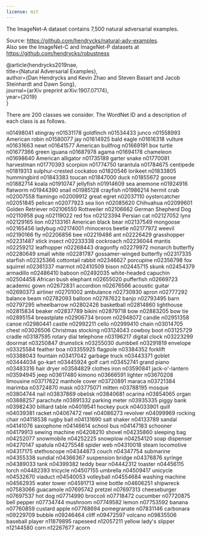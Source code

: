 ```yaml
---
license: mit
---
```

The ImageNet-A dataset contains 7,500 natural adversarial examples.

Source: https://github.com/hendrycks/natural-adv-examples.  
Also see the ImageNet-C and ImageNet-P datasets at https://github.com/hendrycks/robustness

@article{hendrycks2019nae,  
  title={Natural Adversarial Examples},  
  author={Dan Hendrycks and Kevin Zhao and Steven Basart and Jacob Steinhardt and Dawn Song},  
  journal={arXiv preprint arXiv:1907.07174},  
  year={2019}  
}

There are 200 classes we consider. The WordNet ID and a description of each class is as follows.

n01498041 stingray 
n01531178 goldfinch 
n01534433 junco 
n01558993 American robin 
n01580077 jay 
n01614925 bald eagle 
n01616318 vulture 
n01631663 newt 
n01641577 American bullfrog 
n01669191 box turtle 
n01677366 green iguana 
n01687978 agama 
n01694178 chameleon 
n01698640 American alligator 
n01735189 garter snake 
n01770081 harvestman 
n01770393 scorpion 
n01774750 tarantula 
n01784675 centipede 
n01819313 sulphur-crested cockatoo 
n01820546 lorikeet 
n01833805 hummingbird 
n01843383 toucan 
n01847000 duck 
n01855672 goose 
n01882714 koala 
n01910747 jellyfish 
n01914609 sea anemone 
n01924916 flatworm 
n01944390 snail 
n01985128 crayfish 
n01986214 hermit crab 
n02007558 flamingo 
n02009912 great egret 
n02037110 oystercatcher 
n02051845 pelican 
n02077923 sea lion 
n02085620 Chihuahua 
n02099601 Golden Retriever 
n02106550 Rottweiler 
n02106662 German Shepherd Dog 
n02110958 pug 
n02119022 red fox 
n02123394 Persian cat 
n02127052 lynx 
n02129165 lion 
n02133161 American black bear 
n02137549 mongoose 
n02165456 ladybug 
n02174001 rhinoceros beetle 
n02177972 weevil 
n02190166 fly 
n02206856 bee 
n02219486 ant 
n02226429 grasshopper 
n02231487 stick insect 
n02233338 cockroach 
n02236044 mantis 
n02259212 leafhopper 
n02268443 dragonfly 
n02279972 monarch butterfly 
n02280649 small white 
n02281787 gossamer-winged butterfly 
n02317335 starfish 
n02325366 cottontail rabbit 
n02346627 porcupine 
n02356798 fox squirrel 
n02361337 marmot 
n02410509 bison 
n02445715 skunk 
n02454379 armadillo 
n02486410 baboon 
n02492035 white-headed capuchin 
n02504458 African bush elephant 
n02655020 pufferfish 
n02669723 academic gown 
n02672831 accordion 
n02676566 acoustic guitar 
n02690373 airliner 
n02701002 ambulance 
n02730930 apron 
n02777292 balance beam 
n02782093 balloon 
n02787622 banjo 
n02793495 barn 
n02797295 wheelbarrow 
n02802426 basketball 
n02814860 lighthouse 
n02815834 beaker 
n02837789 bikini 
n02879718 bow 
n02883205 bow tie 
n02895154 breastplate 
n02906734 broom 
n02948072 candle 
n02951358 canoe 
n02980441 castle 
n02992211 cello 
n02999410 chain 
n03014705 chest 
n03026506 Christmas stocking 
n03124043 cowboy boot 
n03125729 cradle 
n03187595 rotary dial telephone 
n03196217 digital clock 
n03223299 doormat 
n03250847 drumstick 
n03255030 dumbbell 
n03291819 envelope 
n03325584 feather boa 
n03355925 flagpole 
n03384352 forklift 
n03388043 fountain 
n03417042 garbage truck 
n03443371 goblet 
n03444034 go-kart 
n03445924 golf cart 
n03452741 grand piano 
n03483316 hair dryer 
n03584829 clothes iron 
n03590841 jack-o'-lantern 
n03594945 jeep 
n03617480 kimono 
n03666591 lighter 
n03670208 limousine 
n03717622 manhole cover 
n03720891 maraca 
n03721384 marimba 
n03724870 mask 
n03775071 mitten 
n03788195 mosque 
n03804744 nail 
n03837869 obelisk 
n03840681 ocarina 
n03854065 organ 
n03888257 parachute 
n03891332 parking meter 
n03935335 piggy bank 
n03982430 billiard table 
n04019541 hockey puck 
n04033901 quill 
n04039381 racket 
n04067472 reel 
n04086273 revolver 
n04099969 rocking chair 
n04118538 rugby ball 
n04131690 salt shaker 
n04133789 sandal 
n04141076 saxophone 
n04146614 school bus 
n04147183 schooner 
n04179913 sewing machine 
n04208210 shovel 
n04235860 sleeping bag 
n04252077 snowmobile 
n04252225 snowplow 
n04254120 soap dispenser 
n04270147 spatula 
n04275548 spider web 
n04310018 steam locomotive 
n04317175 stethoscope 
n04344873 couch 
n04347754 submarine 
n04355338 sundial 
n04366367 suspension bridge 
n04376876 syringe 
n04389033 tank 
n04399382 teddy bear 
n04442312 toaster 
n04456115 torch 
n04482393 tricycle 
n04507155 umbrella 
n04509417 unicycle 
n04532670 viaduct 
n04540053 volleyball 
n04554684 washing machine 
n04562935 water tower 
n04591713 wine bottle 
n04606251 shipwreck 
n07583066 guacamole 
n07695742 pretzel 
n07697313 cheeseburger 
n07697537 hot dog 
n07714990 broccoli 
n07718472 cucumber 
n07720875 bell pepper 
n07734744 mushroom 
n07749582 lemon 
n07753592 banana 
n07760859 custard apple 
n07768694 pomegranate 
n07831146 carbonara 
n09229709 bubble 
n09246464 cliff 
n09472597 volcano 
n09835506 baseball player 
n11879895 rapeseed 
n12057211 yellow lady's slipper 
n12144580 corn 
n12267677 acorn 